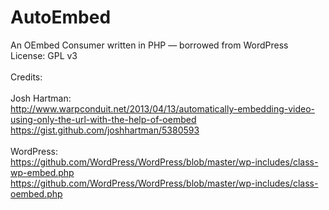 AutoEmbed
======

An OEmbed Consumer written in PHP &mdash; borrowed from WordPress<br>
License:  GPL v3<br><br>
Credits: 
<br><br>
Josh Hartman: 
<br>
http://www.warpconduit.net/2013/04/13/automatically-embedding-video-using-only-the-url-with-the-help-of-oembed<br>
https://gist.github.com/joshhartman/5380593
<br><br>
WordPress:  
https://github.com/WordPress/WordPress/blob/master/wp-includes/class-wp-embed.php<br>
https://github.com/WordPress/WordPress/blob/master/wp-includes/class-oembed.php
